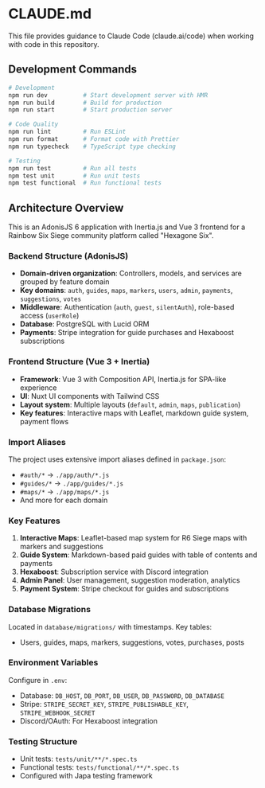 # CLAUDE.md

This file provides guidance to Claude Code (claude.ai/code) when working with code in this repository.

## Development Commands

```bash
# Development
npm run dev          # Start development server with HMR
npm run build        # Build for production
npm run start        # Start production server

# Code Quality
npm run lint         # Run ESLint
npm run format       # Format code with Prettier
npm run typecheck    # TypeScript type checking

# Testing
npm run test         # Run all tests
npm test unit        # Run unit tests
npm test functional  # Run functional tests
```

## Architecture Overview

This is an AdonisJS 6 application with Inertia.js and Vue 3 frontend for a Rainbow Six Siege community platform called "Hexagone Six".

### Backend Structure (AdonisJS)

- **Domain-driven organization**: Controllers, models, and services are grouped by feature domain
- **Key domains**: `auth`, `guides`, `maps`, `markers`, `users`, `admin`, `payments`, `suggestions`, `votes`
- **Middleware**: Authentication (`auth`, `guest`, `silentAuth`), role-based access (`userRole`)
- **Database**: PostgreSQL with Lucid ORM
- **Payments**: Stripe integration for guide purchases and Hexaboost subscriptions

### Frontend Structure (Vue 3 + Inertia)

- **Framework**: Vue 3 with Composition API, Inertia.js for SPA-like experience
- **UI**: Nuxt UI components with Tailwind CSS
- **Layout system**: Multiple layouts (`default`, `admin`, `maps`, `publication`)
- **Key features**: Interactive maps with Leaflet, markdown guide system, payment flows

### Import Aliases

The project uses extensive import aliases defined in `package.json`:

- `#auth/*` → `./app/auth/*.js`
- `#guides/*` → `./app/guides/*.js`
- `#maps/*` → `./app/maps/*.js`
- And more for each domain

### Key Features

1. **Interactive Maps**: Leaflet-based map system for R6 Siege maps with markers and suggestions
2. **Guide System**: Markdown-based paid guides with table of contents and payments
3. **Hexaboost**: Subscription service with Discord integration
4. **Admin Panel**: User management, suggestion moderation, analytics
5. **Payment System**: Stripe checkout for guides and subscriptions

### Database Migrations

Located in `database/migrations/` with timestamps. Key tables:

- Users, guides, maps, markers, suggestions, votes, purchases, posts

### Environment Variables

Configure in `.env`:

- Database: `DB_HOST`, `DB_PORT`, `DB_USER`, `DB_PASSWORD`, `DB_DATABASE`
- Stripe: `STRIPE_SECRET_KEY`, `STRIPE_PUBLISHABLE_KEY`, `STRIPE_WEBHOOK_SECRET`
- Discord/OAuth: For Hexaboost integration

### Testing Structure

- Unit tests: `tests/unit/**/*.spec.ts`
- Functional tests: `tests/functional/**/*.spec.ts`
- Configured with Japa testing framework
